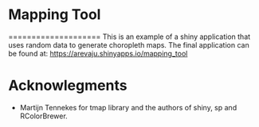 # Mapping Tool
====================
This is an example of a shiny application that uses random data to generate choropleth maps. 
The final application can be found at: https://arevaju.shinyapps.io/mapping_tool

Acknowlegments
====================
* Martijn Tennekes for tmap library and the authors of shiny, sp and RColorBrewer.
